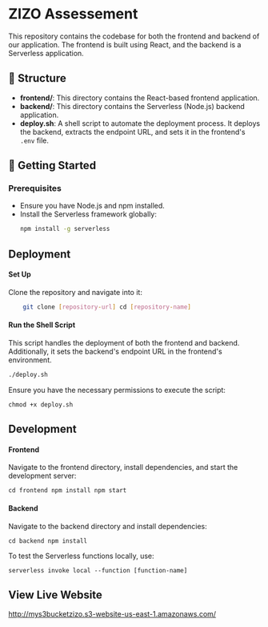 # ZIZO Assessement

This repository contains the codebase for both the frontend and backend of our application. The frontend is built using React, and the backend is a Serverless application.

## 📂 Structure

- **frontend/**: This directory contains the React-based frontend application.
- **backend/**: This directory contains the Serverless (Node.js) backend application.
- **deploy.sh**: A shell script to automate the deployment process. It deploys the backend, extracts the endpoint URL, and sets it in the frontend's `.env` file.

## 🚀 Getting Started

### Prerequisites

- Ensure you have Node.js and npm installed.
- Install the Serverless framework globally: 
    ```bash
    npm install -g serverless
## Deployment

#### Set Up
Clone the repository and navigate into it:
```bash
    git clone [repository-url] cd [repository-name]
 ```
 #### Run the Shell Script
This script handles the deployment of both the frontend and backend. Additionally, it sets the backend's endpoint URL in the frontend's environment.

```bash
./deploy.sh
```
Ensure you have the necessary permissions to execute the script:
```
chmod +x deploy.sh
```

## Development

#### Frontend
Navigate to the frontend directory, install dependencies, and start the development server:
```
cd frontend npm install npm start
```
#### Backend
Navigate to the backend directory and install dependencies:
```
cd backend npm install
```
To test the Serverless functions locally, use:
```
serverless invoke local --function [function-name]
```
## View Live Website
http://mys3bucketzizo.s3-website-us-east-1.amazonaws.com/